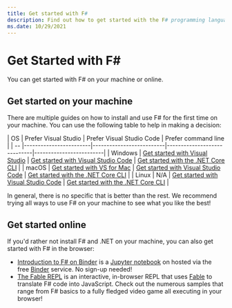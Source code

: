 ```yaml
---
title: Get started with F#
description: Find out how to get started with the F# programming language.
ms.date: 10/29/2021
---
```

# Get Started with F\#

You can get started with F# on your machine or online.

## Get started on your machine

There are multiple guides on how to install and use F# for the first time on your machine.  You can use the following table to help in making a decision:

| OS | Prefer Visual Studio | Prefer Visual Studio Code | Prefer command line |
| -- |------------------------|--------------------------|-----------------------------|-------------------------|
| Windows | [Get started with Visual Studio](get-started-visual-studio.md) | [Get started with Visual Studio Code](get-started-vscode.md) | [Get started with the .NET Core CLI](get-started-command-line.md) |
| macOS | [Get started with VS for Mac](get-started-with-visual-studio-for-mac.md) | [Get started with Visual Studio Code](get-started-vscode.md) | [Get started with the .NET Core CLI](get-started-command-line.md) |
| Linux | N/A | [Get started with Visual Studio Code](get-started-vscode.md) | [Get started with the .NET Core CLI](get-started-command-line.md) |

In general, there is no specific that is better than the rest. We recommend trying all ways to use F# on your machine to see what you like the best!

## Get started online

If you'd rather not install F# and .NET on your machine, you can also get started with F# in the browser:

* [Introduction to F# on Binder](https://mybinder.org/v2/gh/dotnet/interactive/main?urlpath=lab) is a [Jupyter notebook](https://jupyter.org/) on hosted via the free [Binder](https://mybinder.org/) service. No sign-up needed!
* [The Fable REPL](https://fable.io/repl/) is an interactive, in-browser REPL that uses [Fable](https://fable.io/) to translate F# code into JavaScript. Check out the numerous samples that range from F# basics to a fully fledged video game all executing in your browser!
